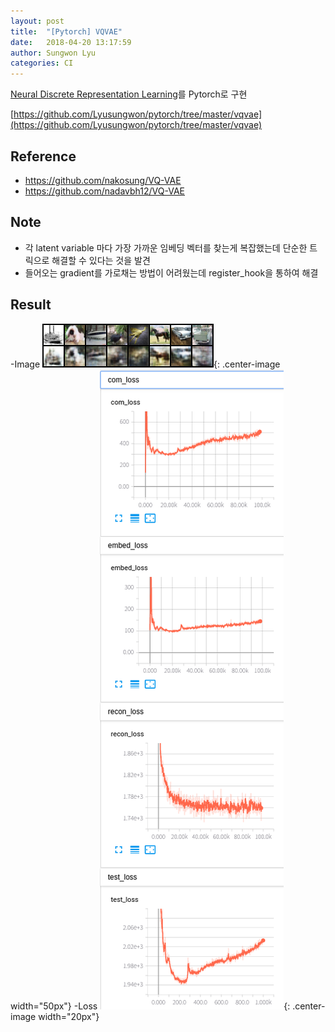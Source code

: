 ```yaml
---
layout: post
title:  "[Pytorch] VQVAE"
date:   2018-04-20 13:17:59
author: Sungwon Lyu
categories: CI
---
```


[Neural Discrete Representation Learning](https://lyusungwon.github.io/dl/2018/03/25/vqvae.html)를 Pytorch로 구현

[https://github.com/Lyusungwon/pytorch/tree/master/vqvae](https://github.com/Lyusungwon/pytorch/tree/master/vqvae)

## Reference
- https://github.com/nakosung/VQ-VAE
- https://github.com/nadavbh12/VQ-VAE

## Note 
- 각 latent variable 마다 가장 가까운 임베딩 벡터를 찾는게 복잡했는데 단순한 트릭으로 해결할 수 있다는 것을 발견
- 들어오는 gradient를 가로채는 방법이 어려웠는데 register_hook을 통하여 해결

## Result
-Image
![image](/assets/images/vqvaepy2.png){: .center-image width="50px"}
-Loss
![image](/assets/images/vqvaepy1.png){: .center-image width="20px"}
